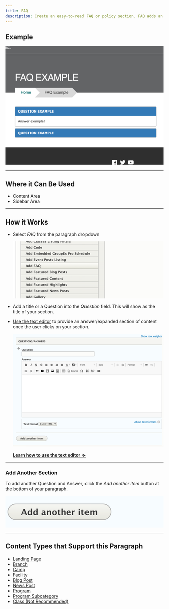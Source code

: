 ```yaml
---
title: FAQ
description: Create an easy-to-read FAQ or policy section. FAQ adds an accordion tab that expands when users click on it.
---
```


## Example

![An example of the FAQ paragraph](paragraphs--faq--example.png)

---

## Where it Can Be Used

* Content Area
* Sidebar Area

---

## How it Works

* Select *FAQ* from the paragraph dropdown

  ![The FAQ in the Paragraphs dropdown](paragraphs--faq--dropdown.png)

* Add a title or a Question into the *Question* field. This will show as the title of your section.

* [Use the text editor](../../text-editor) to provide an answer/expanded section of content once the user clicks on your section.

  ![FAQ paragraph fields](paragraphs--faq--fields.png)

  **[Learn how to use the text editor ⇒](../../text-editor)**

---

### Add Another Section

To add another Question and Answer, click the *Add another item* button at the bottom of your paragraph.

![The "add another" button](paragraphs--faq--add-another.png)

---

## Content Types that Support this Paragraph

* [Landing Page](../../content-types/landing-page)
* [Branch](../../content-types/branch)
* [Camp](../../content-types/camp)
* Facility
* [Blog Post](../../content-types/blog-post)
* [News Post](../../content-types/news-post)
* [Program](../../content-types/program)
* [Program Subcategory](../../content-types/program-subcategory)
* [Class (Not Recommended)](../../content-types/activity-class-session)
